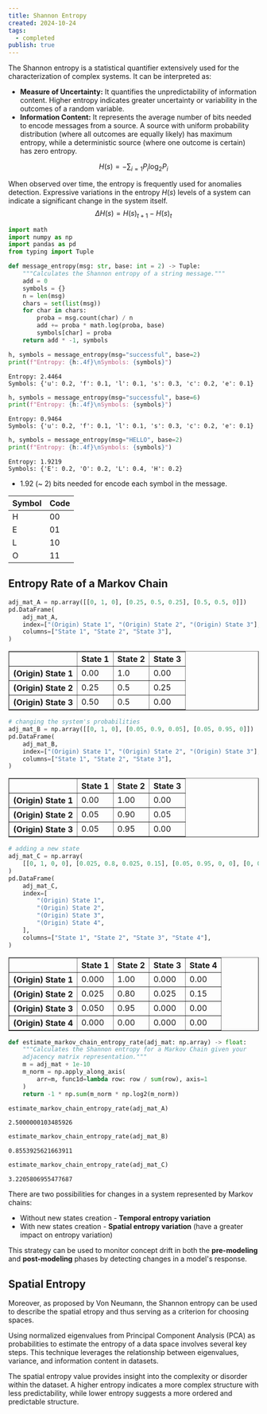 ```yaml
---
title: Shannon Entropy
created: 2024-10-24
tags:
  - completed
publish: true
---
```

The Shannon entropy is a statistical quantifier extensively used for the characterization of complex systems. It can be interpreted as:

- __Measure of Uncertainty:__ It quantifies the unpredictability of information content. Higher entropy indicates greater uncertainty or variability in the outcomes of a random variable.
- __Information Content:__ It represents the average number of bits needed to encode messages from a source. A source with uniform probability distribution (where all outcomes are equally likely) has maximum entropy, while a deterministic source (where one outcome is certain) has zero entropy.

$$H(s) = -\sum_{i=1} P_i \log_2 P_i$$

When observed over time, the entropy is frequently used for anomalies detection. Expressive variations in the entropy $H(s)$ levels of a system can indicate a significant change in the system itself.
$$\Delta H(s) = H(s)_{t+1} - H(s)_{t}$$


```python
import math
import numpy as np
import pandas as pd
from typing import Tuple
```


```python
def message_entropy(msg: str, base: int = 2) -> Tuple:
    """Calculates the Shannon entropy of a string message."""
    add = 0
    symbols = {}
    n = len(msg)
    chars = set(list(msg))
    for char in chars:
        proba = msg.count(char) / n
        add += proba * math.log(proba, base)
        symbols[char] = proba
    return add * -1, symbols
```


```python
h, symbols = message_entropy(msg="successful", base=2)
print(f"Entropy: {h:.4f}\nSymbols: {symbols}")
```

    Entropy: 2.4464
    Symbols: {'u': 0.2, 'f': 0.1, 'l': 0.1, 's': 0.3, 'c': 0.2, 'e': 0.1}



```python
h, symbols = message_entropy(msg="successful", base=6)
print(f"Entropy: {h:.4f}\nSymbols: {symbols}")
```

    Entropy: 0.9464
    Symbols: {'u': 0.2, 'f': 0.1, 'l': 0.1, 's': 0.3, 'c': 0.2, 'e': 0.1}



```python
h, symbols = message_entropy(msg="HELLO", base=2)
print(f"Entropy: {h:.4f}\nSymbols: {symbols}")
```

    Entropy: 1.9219
    Symbols: {'E': 0.2, 'O': 0.2, 'L': 0.4, 'H': 0.2}


- 1.92 (~ 2) bits needed for encode each symbol in the message.

| Symbol | Code |
|--------|------|
| H      | 00   |
| E      | 01   |
| L      | 10   |
| O      | 11   |

## Entropy Rate of a Markov Chain


```python
adj_mat_A = np.array([[0, 1, 0], [0.25, 0.5, 0.25], [0.5, 0.5, 0]])
pd.DataFrame(
    adj_mat_A,
    index=["(Origin) State 1", "(Origin) State 2", "(Origin) State 3"],
    columns=["State 1", "State 2", "State 3"],
)
```




<div>
<style scoped>
    .dataframe tbody tr th:only-of-type {
        vertical-align: middle;
    }

    .dataframe tbody tr th {
        vertical-align: top;
    }

    .dataframe thead th {
        text-align: right;
    }
</style>
<table border="1" class="dataframe">
  <thead>
    <tr style="text-align: right;">
      <th></th>
      <th>State 1</th>
      <th>State 2</th>
      <th>State 3</th>
    </tr>
  </thead>
  <tbody>
    <tr>
      <th>(Origin) State 1</th>
      <td>0.00</td>
      <td>1.0</td>
      <td>0.00</td>
    </tr>
    <tr>
      <th>(Origin) State 2</th>
      <td>0.25</td>
      <td>0.5</td>
      <td>0.25</td>
    </tr>
    <tr>
      <th>(Origin) State 3</th>
      <td>0.50</td>
      <td>0.5</td>
      <td>0.00</td>
    </tr>
  </tbody>
</table>
</div>




```python
# changing the system's probabilities
adj_mat_B = np.array([[0, 1, 0], [0.05, 0.9, 0.05], [0.05, 0.95, 0]])
pd.DataFrame(
    adj_mat_B,
    index=["(Origin) State 1", "(Origin) State 2", "(Origin) State 3"],
    columns=["State 1", "State 2", "State 3"],
)
```




<div>
<style scoped>
    .dataframe tbody tr th:only-of-type {
        vertical-align: middle;
    }

    .dataframe tbody tr th {
        vertical-align: top;
    }

    .dataframe thead th {
        text-align: right;
    }
</style>
<table border="1" class="dataframe">
  <thead>
    <tr style="text-align: right;">
      <th></th>
      <th>State 1</th>
      <th>State 2</th>
      <th>State 3</th>
    </tr>
  </thead>
  <tbody>
    <tr>
      <th>(Origin) State 1</th>
      <td>0.00</td>
      <td>1.00</td>
      <td>0.00</td>
    </tr>
    <tr>
      <th>(Origin) State 2</th>
      <td>0.05</td>
      <td>0.90</td>
      <td>0.05</td>
    </tr>
    <tr>
      <th>(Origin) State 3</th>
      <td>0.05</td>
      <td>0.95</td>
      <td>0.00</td>
    </tr>
  </tbody>
</table>
</div>




```python
# adding a new state
adj_mat_C = np.array(
    [[0, 1, 0, 0], [0.025, 0.8, 0.025, 0.15], [0.05, 0.95, 0, 0], [0, 0, 0, 0]]
)
pd.DataFrame(
    adj_mat_C,
    index=[
        "(Origin) State 1",
        "(Origin) State 2",
        "(Origin) State 3",
        "(Origin) State 4",
    ],
    columns=["State 1", "State 2", "State 3", "State 4"],
)
```




<div>
<style scoped>
    .dataframe tbody tr th:only-of-type {
        vertical-align: middle;
    }

    .dataframe tbody tr th {
        vertical-align: top;
    }

    .dataframe thead th {
        text-align: right;
    }
</style>
<table border="1" class="dataframe">
  <thead>
    <tr style="text-align: right;">
      <th></th>
      <th>State 1</th>
      <th>State 2</th>
      <th>State 3</th>
      <th>State 4</th>
    </tr>
  </thead>
  <tbody>
    <tr>
      <th>(Origin) State 1</th>
      <td>0.000</td>
      <td>1.00</td>
      <td>0.000</td>
      <td>0.00</td>
    </tr>
    <tr>
      <th>(Origin) State 2</th>
      <td>0.025</td>
      <td>0.80</td>
      <td>0.025</td>
      <td>0.15</td>
    </tr>
    <tr>
      <th>(Origin) State 3</th>
      <td>0.050</td>
      <td>0.95</td>
      <td>0.000</td>
      <td>0.00</td>
    </tr>
    <tr>
      <th>(Origin) State 4</th>
      <td>0.000</td>
      <td>0.00</td>
      <td>0.000</td>
      <td>0.00</td>
    </tr>
  </tbody>
</table>
</div>




```python
def estimate_markov_chain_entropy_rate(adj_mat: np.array) -> float:
    """Calculates the Shannon entropy for a Markov Chain given your
    adjacency matrix representation."""
    m = adj_mat + 1e-10
    m_norm = np.apply_along_axis(
        arr=m, func1d=lambda row: row / sum(row), axis=1
    )
    return -1 * np.sum(m_norm * np.log2(m_norm))
```


```python
estimate_markov_chain_entropy_rate(adj_mat_A)
```




    2.5000000103485926




```python
estimate_markov_chain_entropy_rate(adj_mat_B)
```




    0.8553925621663911




```python
estimate_markov_chain_entropy_rate(adj_mat_C)
```




    3.2205806955477687



There are two possibilities for changes in a system represented by Markov chains:

- Without new states creation - __Temporal entropy variation__
- With new states creation - __Spatial entropy variation__ (have a greater impact on entropy variation)

This strategy can be used to monitor concept drift in both the __pre-modeling__ and __post-modeling__ phases by detecting changes in a model's response.

## Spatial Entropy

Moreover, as proposed by Von Neumann, the Shannon entropy can be used to describe the spatial etropy and thus serving as a criterion for choosing spaces.

Using normalized eigenvalues from Principal Component Analysis (PCA) as probabilities to estimate the entropy of a data space involves several key steps. This technique leverages the relationship between eigenvalues, variance, and information content in datasets.

The spatial entropy value provides insight into the complexity or disorder within the dataset. A higher entropy indicates a more complex structure with less predictability, while lower entropy suggests a more ordered and predictable structure.
